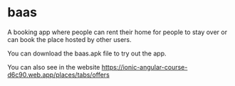# baas
A booking app where people can rent their home for people to stay over or can book the place hosted by other users.


You can download the baas.apk file to try out the app.

You can also see in the website https://ionic-angular-course-d6c90.web.app/places/tabs/offers
